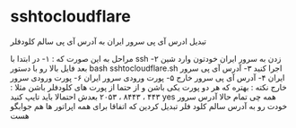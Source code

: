 
# sshtocloudflare

تبدیل ادرس آی پی سرور ایران به آدرس آی پی سالم کلودفلر

مراحل به این صورت که :
۱-  در ابتدا با ssh زدن به سرور ایران خودتون وارد شین
۲-  بعد فایل بالا رو با دستور bash sshtocloudflare.sh اجرا  کنید
۳-  آدرس آی پی سرور ایران
۴-  آدرس آی پی سرور خارج
۵-  پورت ورودی سرور ایران 
۶-  پورت ورودی سرور خارج
نکته : بهتره که هر دو پورت یکی باشن و از حتما از پورت های کلودفلر باشن مثلا : ۴۴۳ ، ۸۴۴۳ ، ۲۰۵۳
بعدش احتمالا باید تایپ کنید yes
همه چی تمام 
حالا آدرس سرور خودت رو به آدرس سالم کلود فلر تبدیل کردین که اتفاقا برای همه اپراتور ها هم جوابگو هست

